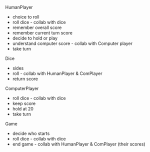 HumanPlayer
- choice to roll
- roll dice - collab with dice
- remember overall score
- remember current turn score
- decide to hold or play
- understand computer score - collab with Computer player
- take turn

Dice
- sides
- roll - collab with HumanPlayer & ComPlayer
- return score

ComputerPlayer
- roll dice - collab with dice
- keep score
- hold at 20
- take turn

Game
- decide who starts
- roll dice - collab with dice
- end game - collab with HumanPlayer & ComPlayer (their scores)